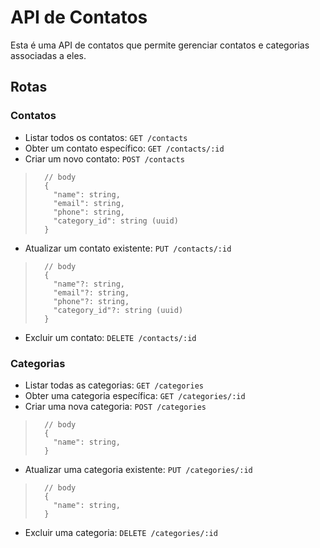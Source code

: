 # API de Contatos

Esta é uma API de contatos que permite gerenciar contatos e categorias associadas a eles.

## Rotas

### Contatos
- Listar todos os contatos: `GET /contacts`
- Obter um contato específico: `GET /contacts/:id`
- Criar um novo contato: `POST /contacts`
>  ```
>    // body
>    {
>      "name": string,
>      "email": string,
>      "phone": string,
>      "category_id": string (uuid)
>    }
>    ```
- Atualizar um contato existente: `PUT /contacts/:id`
>  ```
>    // body
>    {
>      "name"?: string,
>      "email"?: string,
>      "phone"?: string,
>      "category_id"?: string (uuid)
>    }
>    ```
- Excluir um contato: `DELETE /contacts/:id`

### Categorias
- Listar todas as categorias: `GET /categories`
- Obter uma categoria específica: `GET /categories/:id`
- Criar uma nova categoria: `POST /categories`
>  ```
>    // body
>    {
>      "name": string,
>    }
>    ```
- Atualizar uma categoria existente: `PUT /categories/:id`
>  ```
>    // body
>    {
>      "name": string,
>    }
>    ```
- Excluir uma categoria: `DELETE /categories/:id`
